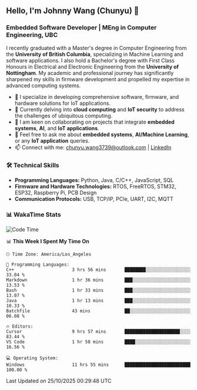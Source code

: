 ## Hello, I'm Johnny Wang (Chunyu) 👋

### Embedded Software Developer | MEng in Computer Engineering, UBC

I recently graduated with a Master's degree in Computer Engineering from the **University of British Columbia**, specializing in Machine Learning and software applications. I also hold a Bachelor's degree with First Class Honours in Electrical and Electronic Engineering from the **University of Nottingham**. My academic and professional journey has significantly sharpened my skills in firmware development and propelled my expertise in advanced computing systems.

- 🔭 I specialize in developing comprehensive software, firmware, and hardware solutions for IoT applications.
- 🌱 Currently delving into **cloud computing** and **IoT security** to address the challenges of ubiquitous computing.
- 🤝 I am keen on collaborating on projects that integrate **embedded systems**, **AI**, and **IoT applications**.
- 💬 Feel free to ask me about **embedded systems**, **AI/Machine Learning**, or any **IoT application** queries.
- 📫 Connect with me: [chunyu.wang3739@outlook.com](mailto:chunyu.wang3739@outlook.com) | [LinkedIn](https://www.linkedin.com/in/shycw1/)


### 🛠️ Technical Skills
- **Programming Languages:** Python, Java, C/C++, JavaScript, SQL
- **Firmware and Hardware Technologies:** RTOS, FreeRTOS, STM32, ESP32, Raspberry Pi, PCB Design
- **Communication Protocols:** USB, TCP/IP, PCIe, UART, I2C, MQTT

### 📊 WakaTime Stats
<!--START_SECTION:waka-->
![Code Time](http://img.shields.io/badge/Code%20Time-169%20hrs%203%20mins-blue)

📊 **This Week I Spent My Time On** 

```text
🕑︎ Time Zone: America/Los_Angeles

💬 Programming Languages: 
C++                      3 hrs 56 mins       ████████░░░░░░░░░░░░░░░░░   33.04 % 
Markdown                 1 hr 36 mins        ███░░░░░░░░░░░░░░░░░░░░░░   13.53 % 
Bash                     1 hr 33 mins        ███░░░░░░░░░░░░░░░░░░░░░░   13.07 % 
Java                     1 hr 13 mins        ███░░░░░░░░░░░░░░░░░░░░░░   10.33 % 
Batchfile                43 mins             ██░░░░░░░░░░░░░░░░░░░░░░░   06.08 % 

🔥 Editors: 
Cursor                   9 hrs 57 mins       █████████████████████░░░░   83.44 % 
VS Code                  1 hr 58 mins        ████░░░░░░░░░░░░░░░░░░░░░   16.56 % 

💻 Operating System: 
Windows                  11 hrs 55 mins      █████████████████████████   100.00 % 
```


 Last Updated on 25/10/2025 00:29:48 UTC
<!--END_SECTION:waka-->
